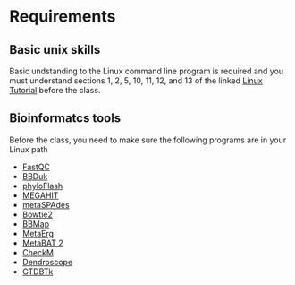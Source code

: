# Requirements
## Basic unix skills
Basic undstanding to the Linux command line program is required and you must understand sections 1, 2, 5, 10, 11, 12, and 13 of the linked [Linux Tutorial](https://ryanstutorials.net/linuxtutorial/) before the class.
## Bioinformatcs tools  
Before the class, you need to make sure the following programs are in your Linux path  
* [FastQC](https://www.bioinformatics.babraham.ac.uk/projects/fastqc/)  
* [BBDuk](https://jgi.doe.gov/data-and-tools/bbtools/bb-tools-user-guide/bbduk-guide/)
* [phyloFlash](https://github.com/HRGV/phyloFlash)
* [MEGAHIT](https://github.com/voutcn/megahit)  
* [metaSPAdes](http://cab.spbu.ru/software/spades/)  
* [Bowtie2](http://bowtie-bio.sourceforge.net/bowtie2/index.shtml)  
* [BBMap](https://jgi.doe.gov/data-and-tools/bbtools/bb-tools-user-guide/bbmap-guide/) 
* [MetaErg](https://github.com/xiaoli-dong/metaerg)
* [MetaBAT 2](https://bitbucket.org/berkeleylab/metabat/src/master/)
* [CheckM](https://github.com/Ecogenomics/CheckM)
* [Dendroscope](http://dendroscope.org/)
* [GTDBTk](https://github.com/Ecogenomics/GTDBTk)

